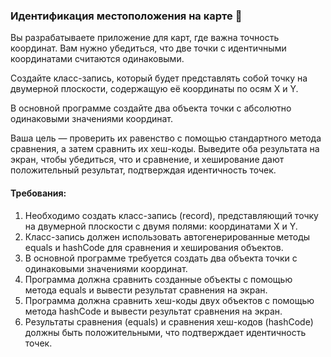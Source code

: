 
### Идентификация местоположения на карте 📍

Вы разрабатываете приложение для карт, где важна точность координат. Вам нужно убедиться, что две точки с идентичными координатами считаются одинаковыми.

Создайте класс-запись, который будет представлять собой точку на двумерной плоскости, содержащую её координаты по осям X и Y.

В основной программе создайте два объекта точки с абсолютно одинаковыми значениями координат.

Ваша цель — проверить их равенство с помощью стандартного метода сравнения, а затем сравнить их хеш-коды. Выведите оба результата на экран, чтобы убедиться, что и сравнение, и хеширование дают положительный результат, подтверждая идентичность точек.

#### Требования:
1. Необходимо создать класс-запись (record), представляющий точку на двумерной плоскости с двумя полями: координатами X и Y.
2. Класс-запись должен использовать автогенерированные методы equals и hashCode для сравнения и хеширования объектов.
3. В основной программе требуется создать два объекта точки с одинаковыми значениями координат.
4. Программа должна сравнить созданные объекты с помощью метода equals и вывести результат сравнения на экран.
5. Программа должна сравнить хеш-коды двух объектов с помощью метода hashCode и вывести результат сравнения на экран.
6. Результаты сравнения (equals) и сравнения хеш-кодов (hashCode) должны быть положительными, что подтверждает идентичность точек.